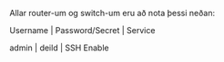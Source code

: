 

Allar router-um og switch-um eru að nota þessi neðan: 


Username 	| 	  Password/Secret 	| 	    Service	
							
admin		| 	          deild		| 	      SSH Enable
